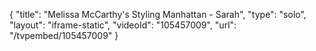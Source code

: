 {
    "title": "Melissa McCarthy's Styling Manhattan - Sarah",
    "type": "solo",
    "layout": "iframe-static",
    "videoId": "105457009",
    "url": "\/tvpembed\/105457009"
}